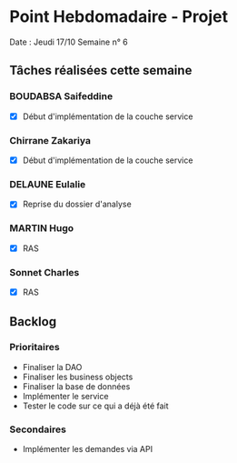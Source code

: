# Point Hebdomadaire - Projet

Date : Jeudi 17/10
Semaine n° 6

## Tâches réalisées cette semaine


### BOUDABSA Saifeddine
- [x] Début d'implémentation de la couche service
### Chirrane Zakariya
- [x] Début d'implémentation de la couche service
### DELAUNE Eulalie
- [x] Reprise du dossier d'analyse
### MARTIN Hugo
- [x] RAS

### Sonnet Charles
- [x] RAS

## Backlog

### Prioritaires

- Finaliser la DAO
- Finaliser les business objects
- Finaliser la base de données
- Implémenter le service
- Tester le code sur ce qui a déjà été fait


### Secondaires

- Implémenter les demandes via API

